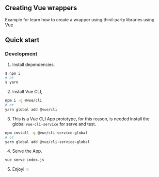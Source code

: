## Creating Vue wrappers
Example for learn how to create a wrapper using third-party libraries using Vue

## Quick start
### Development
1. Install dependencies.
```sh
$ npm i
# or
$ yarn
```

2. Install Vue CLI,
```sh
npm i -g @vue/cli
# or
yarn global add @vue/cli
```

3. This is a Vue CLI App prototype, for this reason, is needed install the global `vue-cli-service` for serve and test.
```sh
npm install -g @vue/cli-service-global
# or
yarn global add @vue/cli-service-global
```

4. Serve the App.
```sh
vue serve index.js
```

5. Enjoy! :sparkles: